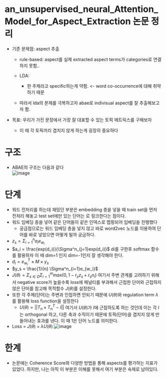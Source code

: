 # an_unsupervised_neural_Attention_Model_for_Aspect_Extraction 논문 정리
* 기존 문제점: aspect 추출
  * rule-based: aspect를 실제 extracted aspect terms가 categories로 연결하지 못함..
  * LDA:
    * 한 주제라고 specific하는게 약함. <- word co-occurrence에 대해 취약하기 때문
   
  * 따라서 lda의 문제를 극복하고자 abae로 indivisual aspect를 잘 추출해보고자 함.
   
* 목표: 우리가 가진 문장에서 가장 잘 대표할 수 있는 토픽 메트릭스를 구해보자
  * 이 때 각 토픽끼리 겹치지 않게 하는게 굉장히 중요하다
 
# 구조
* ABAE의 구조는 다음과 같다<br>
![image](https://github.com/Jiwon96/papers/assets/65645796/4332aa21-4a94-4a85-bc58-6735e1384abb)


# 단계
* 워드 전처리를 하는데 재밌던 부분은 embedding 층을 넣을 때 train set을 먼저 전처리 해놓고 test set에만 있는 단어는 <unk> 로 링크한다는 점이다.
* 워드 임베딩 층을 넣어 같은 단어들이 같은 인덱스로 맵핑되어 임베딩을 진행했다
  * 궁금점으로는 워드 임베딩 층을 넣지 않고 바로 word2vec 노드를 이용하여 단어를 바로 넣었으면 어떻게 될까 궁금하다.
* $z_s = \Sigma^n_{i=1}a_ie_{w_i}$
* $a_i = \frac{exp(d_i)}{\Sigma^n_{j=1}exp(d_i)}$ di를 구한후 softmax 함수를 활용하자 이 때 dim=1 인지 dim=-1인지 잘 생각해야 한다.
* $d_i = e^T_{w_i} \times M \times y_s$
* $y_s = \frac{1}{n} \Sigma^n_{i=1}e_{w_i}$
* $J{(\theta)} = \Sigma_{s \in D} \Sigma^m_{i=1}max(0, 1-r_sz_s + r_sn_i)$ 여기서 주변 관계를 고려하기 위해서 negative score가 높을수록 loss에 패널티를 부과해서 근접한 단어와 근접하지 않은 단어를 참고해 목적함수 $J{(\theta)}$를 설정한다.
* 또한 각 주제(단어)는 주변과 인접하면 안되기 때문에 $U( \theta)$와 regulation term $\lambda$ 를 활용해 loss function을 설정한다
  * $U(\theta) = || T_n \times T^T_n - I ||$ 여기서 $U(\theta)$가 $I$에 근접하도록 하는 것인데 이는 각 $I$는 orthogonal 하고, 다른 축과 수직이기 때문에 토픽(단어)을 겹치지 않게 만들어내는 효과를 낸다. 이 때 1은 단어 노드를 의미한다.
* Loss = $J({\theta}) + \lambda U({\theta})$
![image](https://github.com/Jiwon96/papers/assets/65645796/e03412b2-27df-4783-8268-c078d4c239a8)

# 한계
* 논문에는 Coherence Score와 다양한 방법을 통해 aspects를 평가하는 지표가 있었다. 하지만, 나는 아직 이 부분은 이해를 못해서 여기 부분은 숙제로 남아있다.
